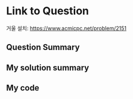 # Link to Question

거울 설치: https://www.acmicpc.net/problem/2151

## Question Summary

## My solution summary

## My code

